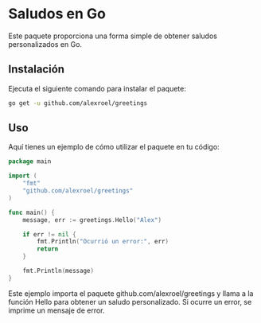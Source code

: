 # Saludos en Go

Este paquete proporciona una forma simple de obtener saludos personalizados en Go.

## Instalación 
Ejecuta el siguiente comando para instalar el paquete:
```bash
go get -u github.com/alexroel/greetings
```

## Uso
Aquí tienes un ejemplo de cómo utilizar el paquete en tu código:

```go
package main

import (
    "fmt"
    "github.com/alexroel/greetings"
)

func main() {
    message, err := greetings.Hello("Alex")

    if err != nil {
        fmt.Println("Ocurrió un error:", err)
        return
    }

    fmt.Println(message)
}

```
Este ejemplo importa el paquete github.com/alexroel/greetings y llama a la función Hello para obtener un saludo personalizado. Si ocurre un error, se imprime un mensaje de error.